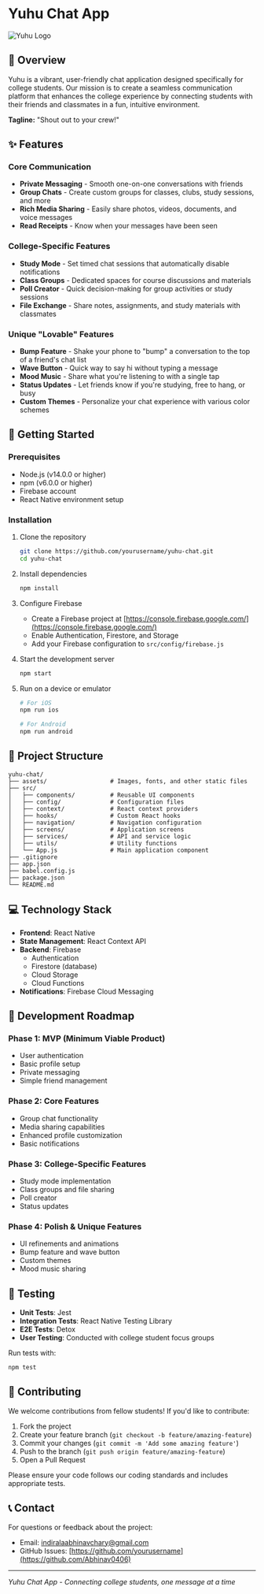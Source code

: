 # Yuhu Chat App

![Yuhu Logo](https://via.placeholder.com/150x50?text=Yuhu)

## 📱 Overview

Yuhu is a vibrant, user-friendly chat application designed specifically for college students. Our mission is to create a seamless communication platform that enhances the college experience by connecting students with their friends and classmates in a fun, intuitive environment.

**Tagline:** "Shout out to your crew!"

## ✨ Features

### Core Communication
- **Private Messaging** - Smooth one-on-one conversations with friends
- **Group Chats** - Create custom groups for classes, clubs, study sessions, and more
- **Rich Media Sharing** - Easily share photos, videos, documents, and voice messages
- **Read Receipts** - Know when your messages have been seen

### College-Specific Features
- **Study Mode** - Set timed chat sessions that automatically disable notifications
- **Class Groups** - Dedicated spaces for course discussions and materials
- **Poll Creator** - Quick decision-making for group activities or study sessions
- **File Exchange** - Share notes, assignments, and study materials with classmates

### Unique "Lovable" Features
- **Bump Feature** - Shake your phone to "bump" a conversation to the top of a friend's chat list
- **Wave Button** - Quick way to say hi without typing a message
- **Mood Music** - Share what you're listening to with a single tap
- **Status Updates** - Let friends know if you're studying, free to hang, or busy
- **Custom Themes** - Personalize your chat experience with various color schemes

## 🚀 Getting Started

### Prerequisites
- Node.js (v14.0.0 or higher)
- npm (v6.0.0 or higher)
- Firebase account
- React Native environment setup

### Installation

1. Clone the repository
   ```bash
   git clone https://github.com/yourusername/yuhu-chat.git
   cd yuhu-chat
   ```

2. Install dependencies
   ```bash
   npm install
   ```

3. Configure Firebase
   - Create a Firebase project at [https://console.firebase.google.com/](https://console.firebase.google.com/)
   - Enable Authentication, Firestore, and Storage
   - Add your Firebase configuration to `src/config/firebase.js`

4. Start the development server
   ```bash
   npm start
   ```

5. Run on a device or emulator
   ```bash
   # For iOS
   npm run ios
   
   # For Android
   npm run android
   ```

## 🧱 Project Structure

```
yuhu-chat/
├── assets/                  # Images, fonts, and other static files
├── src/
│   ├── components/          # Reusable UI components
│   ├── config/              # Configuration files
│   ├── context/             # React context providers
│   ├── hooks/               # Custom React hooks
│   ├── navigation/          # Navigation configuration
│   ├── screens/             # Application screens
│   ├── services/            # API and service logic
│   ├── utils/               # Utility functions
│   └── App.js               # Main application component
├── .gitignore
├── app.json
├── babel.config.js
├── package.json
└── README.md
```

## 💻 Technology Stack

- **Frontend**: React Native
- **State Management**: React Context API
- **Backend**: Firebase
  - Authentication
  - Firestore (database)
  - Cloud Storage
  - Cloud Functions
- **Notifications**: Firebase Cloud Messaging

## 📝 Development Roadmap

### Phase 1: MVP (Minimum Viable Product)
- User authentication
- Basic profile setup
- Private messaging
- Simple friend management

### Phase 2: Core Features
- Group chat functionality
- Media sharing capabilities
- Enhanced profile customization
- Basic notifications

### Phase 3: College-Specific Features
- Study mode implementation
- Class groups and file sharing
- Poll creator
- Status updates

### Phase 4: Polish & Unique Features
- UI refinements and animations
- Bump feature and wave button
- Custom themes
- Mood music sharing

## 🧪 Testing

- **Unit Tests**: Jest
- **Integration Tests**: React Native Testing Library
- **E2E Tests**: Detox
- **User Testing**: Conducted with college student focus groups

Run tests with:
```bash
npm test
```

## 🤝 Contributing

We welcome contributions from fellow students! If you'd like to contribute:

1. Fork the project
2. Create your feature branch (`git checkout -b feature/amazing-feature`)
3. Commit your changes (`git commit -m 'Add some amazing feature'`)
4. Push to the branch (`git push origin feature/amazing-feature`)
5. Open a Pull Request

Please ensure your code follows our coding standards and includes appropriate tests.

## 📞 Contact

For questions or feedback about the project:
- Email: indiralaabhinavchary@gmail.com
- GitHub Issues: [https://github.com/yourusername](https://github.com/Abhinav0406)

---

*Yuhu Chat App - Connecting college students, one message at a time*
